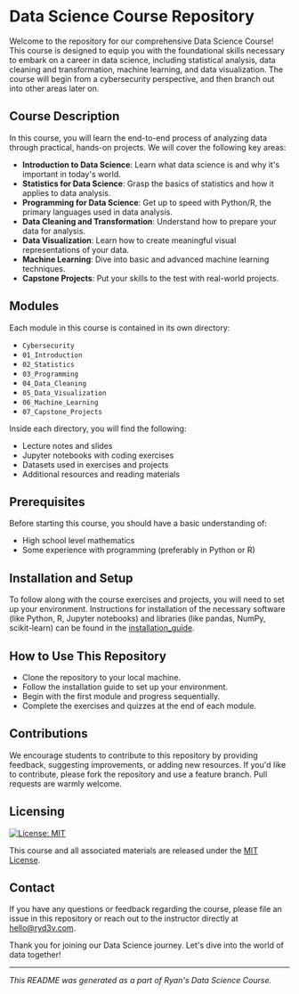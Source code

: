# Data Science Course Repository

Welcome to the repository for our comprehensive Data Science Course! This course is designed to equip you with the
foundational skills necessary to embark on a career in data science, including statistical analysis, data cleaning and
transformation, machine learning, and data visualization. The course will begin from a cybersecurity perspective, and
then branch out into other areas later on.

## Course Description

In this course, you will learn the end-to-end process of analyzing data through practical, hands-on projects. We will
cover the following key areas:

- **Introduction to Data Science**: Learn what data science is and why it's important in today's world.
- **Statistics for Data Science**: Grasp the basics of statistics and how it applies to data analysis.
- **Programming for Data Science**: Get up to speed with Python/R, the primary languages used in data analysis.
- **Data Cleaning and Transformation**: Understand how to prepare your data for analysis.
- **Data Visualization**: Learn how to create meaningful visual representations of your data.
- **Machine Learning**: Dive into basic and advanced machine learning techniques.
- **Capstone Projects**: Put your skills to the test with real-world projects.

## Modules

Each module in this course is contained in its own directory:

- `Cybersecurity`
- `01_Introduction`
- `02_Statistics`
- `03_Programming`
- `04_Data_Cleaning`
- `05_Data_Visualization`
- `06_Machine_Learning`
- `07_Capstone_Projects`

Inside each directory, you will find the following:

- Lecture notes and slides
- Jupyter notebooks with coding exercises
- Datasets used in exercises and projects
- Additional resources and reading materials

## Prerequisites

Before starting this course, you should have a basic understanding of:

- High school level mathematics
- Some experience with programming (preferably in Python or R)

## Installation and Setup

To follow along with the course exercises and projects, you will need to set up your environment. Instructions for
installation of the necessary software (like Python, R, Jupyter notebooks) and libraries (like pandas, NumPy,
scikit-learn) can be found in the [installation_guide](installation_guide.md).

## How to Use This Repository

- Clone the repository to your local machine.
- Follow the installation guide to set up your environment.
- Begin with the first module and progress sequentially.
- Complete the exercises and quizzes at the end of each module.

## Contributions

We encourage students to contribute to this repository by providing feedback, suggesting improvements, or adding new
resources. If you'd like to contribute, please fork the repository and use a feature branch. Pull requests are warmly
welcome.

## Licensing

[![License: MIT](https://img.shields.io/badge/License-MIT-yellow.svg)](https://github.com/your-github-username/your-repository-name/blob/main/LICENSE)

This course and all associated materials are released under the [MIT License](LICENSE.md).

## Contact

If you have any questions or feedback regarding the course, please file an issue in this repository or reach out to the
instructor directly at [hello@ryd3v.com](mailto:hello@ryd3v.com).

Thank you for joining our Data Science journey. Let's dive into the world of data together!

---

*This README was generated as a part of Ryan's Data Science Course.*
